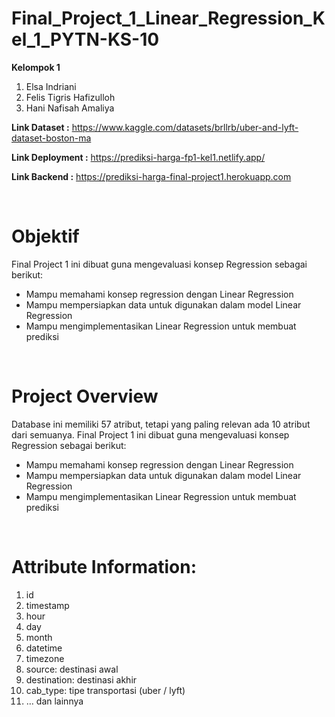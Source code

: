 # Final_Project_1_Linear_Regression_Kel_1_PYTN-KS-10
<b>Kelompok 1</b>
<ol>
  <li>Elsa Indriani</li>
  <li>Felis Tigris Hafizulloh</li>
  <li>Hani Nafisah Amaliya</li>
</ol>

<b>Link Dataset :</b> https://www.kaggle.com/datasets/brllrb/uber-and-lyft-dataset-boston-ma

<b>Link Deployment :</b> https://prediksi-harga-fp1-kel1.netlify.app/ <br>

<b>Link Backend :</b> https://prediksi-harga-final-project1.herokuapp.com <br>

<br><h1><b>Objektif</b></h1>
Final Project 1 ini dibuat guna mengevaluasi konsep Regression sebagai berikut:
<ul>
  <li>Mampu memahami konsep regression dengan Linear Regression</li>
  <li>Mampu mempersiapkan data untuk digunakan dalam model Linear Regression</li>
  <li>Mampu mengimplementasikan Linear Regression untuk membuat prediksi</li>
</ul><br>

<h1><b>Project Overview</b></h1>
Database ini memiliki 57 atribut, tetapi yang paling relevan ada 10 atribut dari semuanya.
Final Project 1 ini dibuat guna mengevaluasi konsep Regression sebagai berikut:
<ul>
  <li>Mampu memahami konsep regression dengan Linear Regression</li>
  <li>Mampu mempersiapkan data untuk digunakan dalam model Linear Regression</li>
  <li>Mampu mengimplementasikan Linear Regression untuk membuat prediksi</li>
 </ul> <br>
  
<h1><b>Attribute Information:</b></h1>
<ol>
  <li>id</li>
  <li>timestamp</li>
  <li>hour</li>
  <li>day</li>
  <li>month</li>
  <li>datetime</li>
  <li>timezone</li>
  <li>source: destinasi awal</li>
  <li>destination: destinasi akhir</li>
  <li>cab_type: tipe transportasi (uber / lyft)</li>
  <li>… dan lainnya</li>
</ol>
